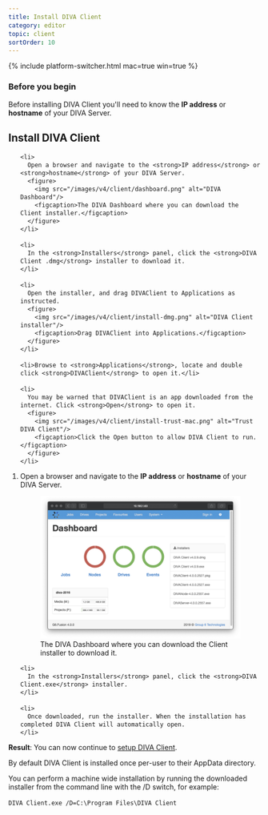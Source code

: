 ```yaml
---
title: Install DIVA Client
category: editor
topic: client
sortOrder: 10
---
```


{% include platform-switcher.html mac=true win=true %}

### Before you begin

Before installing DIVA Client you'll need to know the **IP address** or **hostname** of your DIVA Server.

## Install DIVA Client

<div class="platform-mac">
  <ol>

    <li>
      Open a browser and navigate to the <strong>IP address</strong> or <strong>hostname</strong> of your DIVA Server.
      <figure>
        <img src="/images/v4/client/dashboard.png" alt="DIVA Dashboard"/>
        <figcaption>The DIVA Dashboard where you can download the Client installer.</figcaption>
      </figure>
    </li>

    <li>
      In the <strong>Installers</strong> panel, click the <strong>DIVA Client .dmg</strong> installer to download it.
    </li>

    <li>
      Open the installer, and drag DIVAClient to Applications as instructed.
      <figure>
        <img src="/images/v4/client/install-dmg.png" alt="DIVA Client installer"/>
        <figcaption>Drag DIVAClient into Applications.</figcaption>
      </figure>
    </li>

    <li>Browse to <strong>Applications</strong>, locate and double click <strong>DIVAClient</strong> to open it.</li>

    <li>
      You may be warned that DIVAClient is an app downloaded from the internet. Click <strong>Open</strong> to open it.
      <figure>
        <img src="/images/v4/client/install-trust-mac.png" alt="Trust DIVA Client"/>
        <figcaption>Click the Open button to allow DIVA Client to run.</figcaption>
      </figure>
    </li>

  </ol>
</div>

<div class="platform-win">
  <ol>
    <li>
      Open a browser and navigate to the <strong>IP address</strong> or <strong>hostname</strong> of your DIVA Server.
      <figure>
        <img src="/images/v4/client/dashboard.png" alt="DIVA Dashboard"/>
        <figcaption>The DIVA Dashboard where you can download the Client installer to download it.</figcaption>
      </figure>
    </li>

    <li>
      In the <strong>Installers</strong> panel, click the <strong>DIVA Client.exe</strong> installer.
    </li>

    <li>
      Once downloaded, run the installer. When the installation has completed DIVA Client will automatically open.
    </li>
  </ol>
</div>

<p class="tip tip--result">
  <strong>Result</strong>:
  You can now continue to <a href="/v4/editor/setup-client.html">setup DIVA Client</a>.
</p>

<div class="platform-win">
  <p>By default DIVA Client is installed once per-user to their AppData directory.</p>
  <p>You can perform a machine wide installation by running the downloaded installer from the command line with the /D switch, for example:</p>
  <code>DIVA Client.exe /D=C:\Program Files\DIVA Client</code>
</div>
